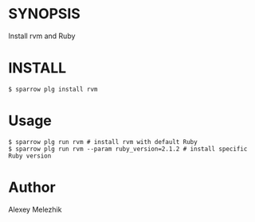 # SYNOPSIS

Install rvm and Ruby

# INSTALL

    $ sparrow plg install rvm

# Usage

    $ sparrow plg run rvm # install rvm with default Ruby
    $ sparrow plg run rvm --param ruby_version=2.1.2 # install specific Ruby version

# Author

Alexey Melezhik


